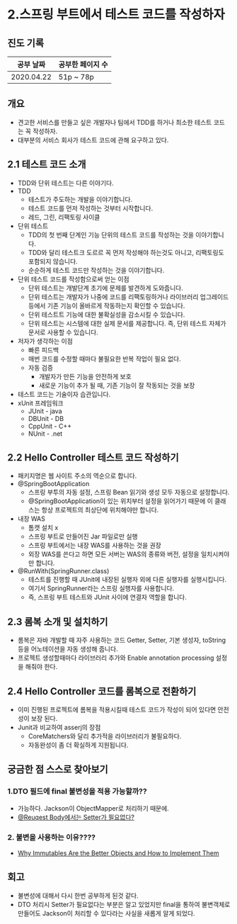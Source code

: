 # 2.스프링 부트에서 테스트 코드를 작성하자
## 진도 기록

|공부 날짜|공부한 페이지 수|
|---|---|
|2020.04.22|51p ~ 78p|

## 개요
- 견고한 서비스를 만들고 싶은 개발자나 팀에서 TDD를 하거나 최소한 테스트 코드는 꼭 작성하자.
- 대부분의 서비스 회사가 테스트 코드에 관해 요구하고 있다.

## 2.1 테스트 코드 소개
- TDD와 단위 테스트는 다른 이야기다.
- TDD
  - 테스트가 주도하는 개발을 이야기합니다.
  - 테스트 코드를 먼저 작성하는 것부터 시작합니다.
  - 레드, 그린, 리팩토링 사이클
- 단위 테스트
  - TDD의 첫 번째 단계인 기능 단위의 테스트 코드를 작성하는 것을 이야기합니다.
  - TDD와 달리 테스트크 도르르 꼭 먼저 작성해야 하는것도 아니고, 리팩토링도 포함되지 않습니다.
  - 순순하게 테스트 코드만 작성하는 것을 이야기합니다.
- 단위 테스트 코드를 작성함으로써 얻는 이점
  - 단위 테스트는 개발단계 초기에 문제를 발견하게 도와줍니다.
  - 단위 테스트는 개발자가 나중에 코드를 리팩토링하거나 라이브러리 업그레이드 등에서 기존 기능이 올바르게 작동하는지 확인할 수 있습니다.
  - 단위 테스트트 기능에 대한 불확실성을 감소시킬 수 있습니다.
  - 단위 테스트는 시스템에 대한 실제 문서를 제공합니다. 즉, 단위 테스트 자체가 문서로 사용할 수 있습니다.
- 저자가 생각하는 이점
  - 빠른 피드백
  - 매번 코드를 수정할 때마다 불필요한 반복 작업이 필요 없다.
  - 자동 검증
    - 개발자가 만든 기능을 안전하게 보호
    - 새로운 기능이 추가 될 때, 기존 기능이 잘 작동되는 것을 보장
- 테스트 코드는 기술이자 습관입니다.
- xUnit 프레임워크
  - JUnit - java
  - DBUnit - DB
  - CppUnit - C++
  - NUnit - .net
  
## 2.2 Hello Controller 테스트 코드 작성하기
- 패키지명은 웹 사이트 주소의 역순으로 합니다.
- @SpringBootApplication
  - 스프링 부투의 자동 설정, 스프링 Bean 읽기와 생성 모두 자동으로 설정합니다.
  - @SpringBootApplication이 있는 위치부터 설정을 읽어가기 때문에 이 클래스는 항상 프로젝트의 최상단에 위치해야만 합니다.
- 내장 WAS
  - 톰캣 설치 x
  - 스프링 부트로 만들어진 Jar 파일로만 실행
  - 스프링 부트에서는 내장 WAS를 사용하는 것을 권장
  - 외장 WAS를 쓴다고 하면 모든 서버는 WAS의 종류와 버전, 설정을 일치시켜야만 합니다.
- @RunWith(SpringRunner.class)
  - 테스트를 진행할 때 JUnit에 내장된 실행자 외에 다른 실행자를 실행시킵니다.
  - 여기서 SpringRunner라는 스프링 실행자를 사용합니다.
  - 즉, 스프링 부트 테스트와 JUnit 사이에 연결자 역할을 합니다.

## 2.3 롬복 소개 및 설치하기
- 롬복은 자바 개발할 때 자주 사용하는 코드 Getter, Setter, 기본 생성자, toString 등을 어노테이션을 자동 생성해 줍니다.
- 프로젝트 생성할때마다 라이브러리 추가와 Enable annotation processing 설정을 해줘야 한다.

## 2.4 Hello Controller 코드를 롬복으로 전환하기
- 이미 진행된 프로젝트에 롬복을 적용시킬때 테스트 코드가 작성이 되어 있다면 안전성이 보장 된다.
- Junit과 비교하여 asserj의 장점
  - CoreMatchers와 달리 추가적을 라이브러리가 불필요하다.
  - 자동완성이 좀 더 확실하게 지원됩니다.

## 궁금한 점 스스로 찾아보기

### 1.DTO 필드에 final 불변성을 적용 가능할까??
- 가능하다. Jackson이 ObjectMapper로 처리하기 때문에.
- [@Reuqest Body에서는 Setter가 필요없다?](https://jojoldu.tistory.com/407)


### 2. 불변을 사용하는 이유????
- [Why Immutables Are the Better Objects and How to Implement Them](https://reflectoring.io/java-immutables/)


## 회고
- 불변성에 대해서 다시 한번 공부하게 된것 같다.
- DTO 처리시 Setter가 필요없다는 부분은 알고 있었지만 final을 통하여 불변객체로 만들어도 Jackson이 처리할 수 있다라는 사실을 새롭게 알게 되었다.